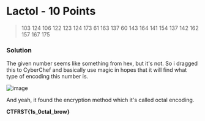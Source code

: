 # Lactol - 10 Points
> 103 124 106 122 123 124 173 61 163 137 60 143 164 141 154 137 142 162 157 167 175
### Solution
The given number seems like something from hex, but it's not. So i dragged this to CyberChef and basically use magic in hopes that it will find what type of encoding this number is.

![image](https://github.com/user-attachments/assets/38e90318-c818-4e0e-8e83-01992285a465)

And yeah, it found the encryption method which it's called octal encoding.

**CTFRST{1s_0ctal_brow}**
